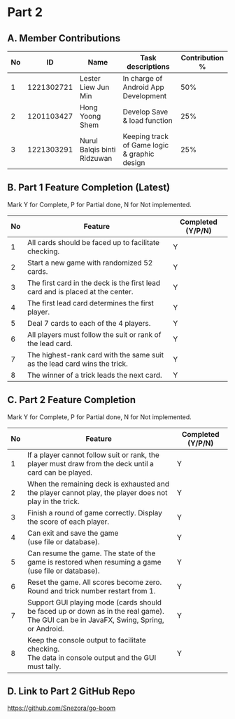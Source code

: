 # Part 2

## A. Member Contributions

No | ID         |         Name         | Task descriptions | Contribution %
-- | ---------- | -------------------- | ----------------- | --------------
1  | 1221302721 | Lester Liew Jun Min  | In charge of Android App Development | 50%
2  | 1201103427 |   Hong Yoong Shem    | Develop Save & load function |    25%
3  | 1221303291 |Nurul Balqis binti Ridzuwan| Keeping track of Game logic & graphic design  | 25%



## B. Part 1 Feature Completion (Latest)

Mark Y for Complete, P for Partial done, N for Not implemented.

No | Feature                                                                         | Completed (Y/P/N)
-- | ------------------------------------------------------------------------------- | -----------------
1  | All cards should be faced up to facilitate checking.                            |Y
2  | Start a new game with randomized 52 cards.                                      |Y
3  | The first card in the deck is the first lead card and is placed at the center.  |Y
4  | The first lead card determines the first player.                                |Y
5  | Deal 7 cards to each of the 4 players.                                          |Y
6  | All players must follow the suit or rank of the lead card.                      |Y
7  | The highest-rank card with the same suit as the lead card wins the trick.       |Y
8  | The winner of a trick leads the next card.                                      |Y


## C. Part 2 Feature Completion

Mark Y for Complete, P for Partial done, N for Not implemented.

No | Feature                                                                          | Completed (Y/P/N)
-- | -------------------------------------------------------------------------------- | -----------------
1  | If a player cannot follow suit or rank, the player must draw from the deck  until a card can be played.      | Y
2  | When the remaining deck is exhausted and the player cannot play, the player does not play in the trick.      | Y
3  | Finish a round of game correctly. Display the score of each player.              |Y
4  | Can exit and save the game <br />(use file or database).                               |Y
5  | Can resume the game. The state of the game is restored when resuming a game <br />(use file or database).          |Y
6  | Reset the game. All scores become zero. Round and trick number restart from 1.   |Y
7  | Support GUI playing mode (cards should be faced up or down as in the real game). <br /> The GUI can be in JavaFX, Swing, Spring, or Android.  |Y
8  | Keep the console output to facilitate checking. <br />The data in console output and the GUI must tally.                                  |Y



## D. Link to Part 2 GitHub Repo

https://github.com/Snezora/go-boom

